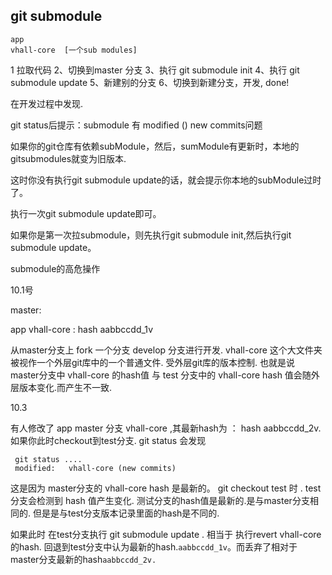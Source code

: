 ## git submodule 


    app
    vhall-core  [一个sub modules]
    
1 拉取代码 
2、切换到master 分支 
3、执行 git submodule init 
4、执行 git submodule update 
5、新建别的分支 
6、切换到新建分支，开发, done!    

在开发过程中发现.

git status后提示：submodule 有 modified () new commits问题

如果你的git仓库有依赖subModule，然后，sumModule有更新时，本地的gitsubmodules就变为旧版本.

这时你没有执行git submodule update的话，就会提示你本地的subModule过时了。

执行一次git submodule update即可。

如果你是第一次拉submodule，则先执行git submodule init,然后执行git submodule update。


submodule的高危操作

10.1号 

master:

app
vhall-core : hash aabbccdd_1v

从master分支上 fork 一个分支 develop 分支进行开发.
vhall-core 这个大文件夹被视作一个外层git库中的一个普通文件. 受外层git库的版本控制. 
也就是说 master分支中 vhall-core 的hash值 与 test 分支中的 vhall-core hash 值会随外层版本变化.而产生不一致.


10.3 

有人修改了 app master 分支 vhall-core ,其最新hash为 ：  hash aabbccdd_2v.
如果你此时checkout到test分支. git status 会发现
    
     git status ....
     modified:   vhall-core (new commits)

这是因为 master分支的 vhall-core hash 是最新的。 git checkout test 时 . test分支会检测到 hash 值产生变化.
测试分支的hash值是最新的.是与master分支相同的. 但是是与test分支版本记录里面的hash是不同的.

如果此时 在test分支执行 git submodule update . 相当于 执行revert vhall-core的hash. 
回退到test分支中认为最新的hash.`aabbccdd_1v`。而丢弃了相对于master分支最新的hash`aabbccdd_2v.`



